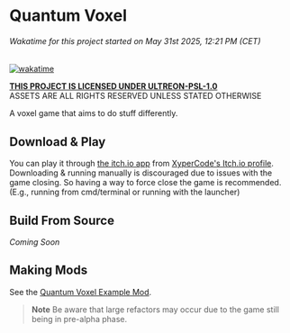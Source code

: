 # Quantum Voxel
###### Wakatime for this project started on May 31st 2025, 12:21 PM (CET)
[![wakatime](https://wakatime.com/badge/github/QuantumVoxel/quantum-voxel.svg?style=for-the-badge)](https://wakatime.com/badge/github/QuantumVoxel/quantum-voxel)

**[THIS PROJECT IS LICENSED UNDER ULTREON-PSL-1.0](LICENSE.md)**  
ASSETS ARE ALL RIGHTS RESERVED UNLESS STATED OTHERWISE

A voxel game that aims to do stuff differently.

## Download & Play
You can play it through [the itch.io app](https://itch.io/app) from [XyperCode's Itch.io profile](https://xypercode.itch.io).  
Downloading & running manually is discouraged due to issues with the game closing. So having a way to force close the game is recommended. (E.g., running from cmd/terminal or running with the launcher)

## Build From Source
*Coming Soon* <!--Or maybe not? Who knows lmao-->

## Making Mods
See the [Quantum Voxel Example Mod](https://gitlab.com/ultreon/quantum/java-example-mod).
> **Note**
> Be aware that large refactors may occur due to the game still being in pre-alpha phase.
